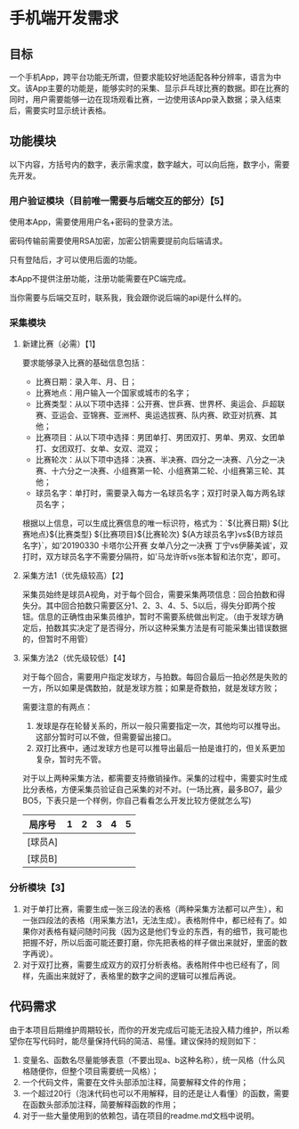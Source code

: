 # 手机端开发需求

## 目标

一个手机App，跨平台功能无所谓，但要求能较好地适配各种分辨率，语言为中文。该App主要的功能是，能够实时的采集、显示乒乓球比赛的数据。即在比赛的同时，用户需要能够一边在现场观看比赛，一边使用该App录入数据；录入结束后，需要实时显示统计表格。

## 功能模块

以下内容，方括号内的数字，表示需求度，数字越大，可以向后拖，数字小，需要先开发。

### 用户验证模块（目前唯一需要与后端交互的部分）【5】

使用本App，需要使用用户名+密码的登录方法。

密码传输前需要使用RSA加密，加密公钥需要提前向后端请求。

只有登陆后，才可以使用后面的功能。

本App不提供注册功能，注册功能需要在PC端完成。

当你需要与后端交互时，联系我，我会跟你说后端的api是什么样的。

### 采集模块

1. 新建比赛（必需）【1】

   要求能够录入比赛的基础信息包括：

   - 比赛日期：录入年、月、日；
   - 比赛地点：用户输入一个国家或城市的名字；
   - 比赛类型：从以下项中选择：公开赛、世乒赛、世界杯、奥运会、乒超联赛、亚运会、亚锦赛、亚洲杯、奥运选拔赛、队内赛、欧亚对抗赛、其他；
   - 比赛项目：从以下项中选择：男团单打、男团双打、男单、男双、女团单打、女团双打、女单、女双、混双；
   - 比赛轮次：从以下项中选择：决赛、半决赛、四分之一决赛、八分之一决赛、十六分之一决赛、小组赛第一轮、小组赛第二轮、小组赛第三轮、其他；
   - 球员名字：单打时，需要录入每方一名球员名字；双打时录入每方两名球员名字；

   根据以上信息，可以生成比赛信息的唯一标识符，格式为：\`\${比赛日期} \${比赛地点}\${比赛类型} \${比赛项目}\${比赛轮次} \${A方球员名字}vs\${B方球员名字}\`，如'20190330 卡塔尔公开赛 女单八分之一决赛 丁宁vs伊藤美诚'，双打时，双方球员名字不需要分隔符，如'马龙许昕vs张本智和法尔克'，即可。

2. 采集方法1（优先级较高）【2】

   采集员始终是球员A视角，对于每个回合，需要采集两项信息：回合拍数和得失分。其中回合拍数只需要区分1、2、3、4、5、5以后，得失分即两个按钮。信息的正确性由采集员维护，暂时不需要系统做出判定。（由于发球方确定后，拍数其实决定了是否得分，所以这种采集方法是有可能采集出错误数据的，但暂时不用管）

3. 采集方法2（优先级较低）【4】

   对于每个回合，需要用户指定发球方，与拍数。每回合最后一拍必然是失败的一方，所以如果是偶数拍，就是发球方胜；如果是奇数拍，就是发球方败；

   需要注意的有两点：

   1. 发球是存在轮替关系的，所以一般只需要指定一次，其他均可以推导出。这部分暂时可以不做，但需要留出接口。
   2. 双打比赛中，通过发球方也是可以推导出最后一拍是谁打的，但关系更加复杂，暂时先不管。

   对于以上两种采集方法，都需要支持撤销操作。采集的过程中，需要实时生成比分表格，方便采集员验证自己采集的对不对。(一场比赛，最多BO7，最少BO5，下表只是一个样例，你自己看看怎么开发比较方便就怎么写)

   | 局序号  | 1    | 2    | 3    | 4    | 5    |
   | ------- | ---- | ---- | ---- | ---- | ---- |
   | [球员A] |      |      |      |      |      |
   | [球员B] |      |      |      |      |      |


### 分析模块【3】

1. 对于单打比赛，需要生成一张三段法的表格（两种采集方法都可以产生），和一张四段法的表格（用采集方法1，无法生成）。表格附件中，都已经有了。如果你对表格有疑问随时问我（因为这是他们专业的东西，有的细节，我可能也把握不好，所以后面可能还要打磨，你先把表格的样子做出来就好，里面的数字再说）。
2. 对于双打比赛，需要生成双方的双打分析表格。表格附件中也已经有了，同样，先画出来就好了，表格里的数字之间的逻辑可以推后再说。

## 代码需求

由于本项目后期维护周期较长，而你的开发完成后可能无法投入精力维护，所以希望你在写代码时，能尽量保持代码的简洁、易懂。建议保持的规则如下：

1. 变量名、函数名尽量能够表意（不要出现a、b这种名称），统一风格（什么风格随便你，但整个项目需要统一风格）；
2. 一个代码文件，需要在文件头部添加注释，简要解释文件的作用；
3. 一个超过20行（泡沫代码也可以不用解释，目的还是让人看懂）的函数，需要在函数头部添加注释，简要解释函数的作用；
4. 对于一些大量使用到的依赖包，请在项目的readme.md文档中说明。